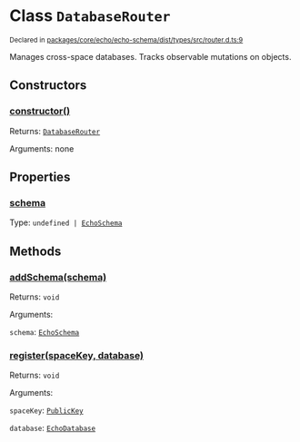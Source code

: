 # Class `DatabaseRouter`
<sub>Declared in [packages/core/echo/echo-schema/dist/types/src/router.d.ts:9]()</sub>


Manages cross-space databases.
Tracks observable mutations on objects.


## Constructors
### [constructor()]()



Returns: <code>[DatabaseRouter](/api/@dxos/client/classes/DatabaseRouter)</code>

Arguments: none


## Properties
### [schema]()
Type: <code>undefined | [EchoSchema](/api/@dxos/client/classes/EchoSchema)</code>


## Methods
### [addSchema(schema)]()



Returns: <code>void</code>

Arguments: 

`schema`: <code>[EchoSchema](/api/@dxos/client/classes/EchoSchema)</code>

### [register(spaceKey, database)]()



Returns: <code>void</code>

Arguments: 

`spaceKey`: <code>[PublicKey](/api/@dxos/client/classes/PublicKey)</code>

`database`: <code>[EchoDatabase](/api/@dxos/client/classes/EchoDatabase)</code>
